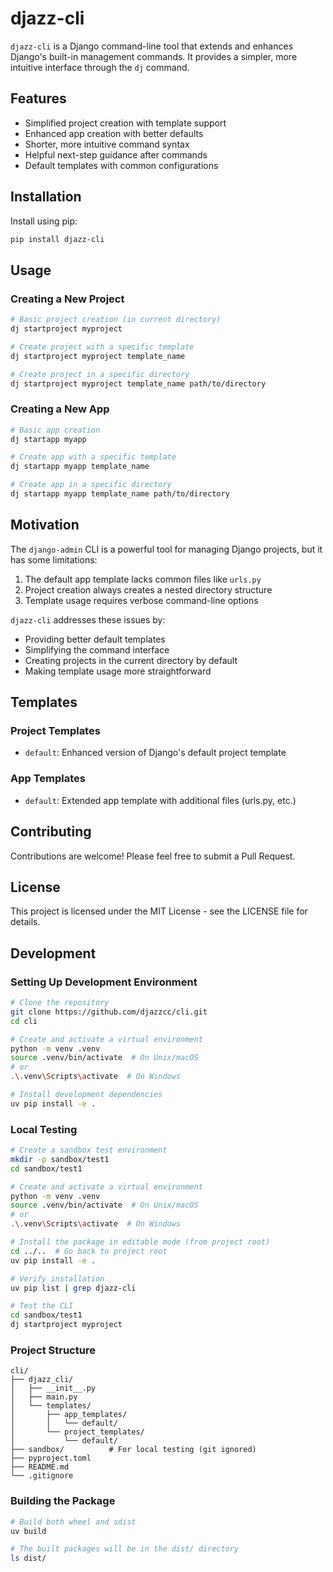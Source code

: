 # djazz-cli

`djazz-cli` is a Django command-line tool that extends and enhances Django's built-in management commands. It provides a simpler, more intuitive interface through the `dj` command.

## Features

- Simplified project creation with template support
- Enhanced app creation with better defaults
- Shorter, more intuitive command syntax
- Helpful next-step guidance after commands
- Default templates with common configurations

## Installation

Install using pip:

```bash
pip install djazz-cli
```

## Usage

### Creating a New Project

```bash
# Basic project creation (in current directory)
dj startproject myproject

# Create project with a specific template
dj startproject myproject template_name

# Create project in a specific directory
dj startproject myproject template_name path/to/directory
```

### Creating a New App

```bash
# Basic app creation
dj startapp myapp

# Create app with a specific template
dj startapp myapp template_name

# Create app in a specific directory
dj startapp myapp template_name path/to/directory
```

## Motivation

The `django-admin` CLI is a powerful tool for managing Django projects, but it has some limitations:

1. The default app template lacks common files like `urls.py`
2. Project creation always creates a nested directory structure
3. Template usage requires verbose command-line options

`djazz-cli` addresses these issues by:
- Providing better default templates
- Simplifying the command interface
- Creating projects in the current directory by default
- Making template usage more straightforward

## Templates

### Project Templates
- `default`: Enhanced version of Django's default project template

### App Templates
- `default`: Extended app template with additional files (urls.py, etc.)

## Contributing

Contributions are welcome! Please feel free to submit a Pull Request.

## License

This project is licensed under the MIT License - see the LICENSE file for details.

## Development

### Setting Up Development Environment

```bash
# Clone the repository
git clone https://github.com/djazzcc/cli.git
cd cli

# Create and activate a virtual environment
python -m venv .venv
source .venv/bin/activate  # On Unix/macOS
# or
.\.venv\Scripts\activate  # On Windows

# Install development dependencies
uv pip install -e .
```

### Local Testing

```bash
# Create a sandbox test environment
mkdir -p sandbox/test1
cd sandbox/test1

# Create and activate a virtual environment
python -m venv .venv
source .venv/bin/activate  # On Unix/macOS
# or
.\.venv\Scripts\activate  # On Windows

# Install the package in editable mode (from project root)
cd ../..  # Go back to project root
uv pip install -e .

# Verify installation
uv pip list | grep djazz-cli

# Test the CLI
cd sandbox/test1
dj startproject myproject
```

### Project Structure
```
cli/
├── djazz_cli/
│   ├── __init__.py
│   ├── main.py
│   └── templates/
│       ├── app_templates/
│       │   └── default/
│       └── project_templates/
│           └── default/
├── sandbox/          # For local testing (git ignored)
├── pyproject.toml
├── README.md
└── .gitignore
```

### Building the Package

```bash
# Build both wheel and sdist
uv build

# The built packages will be in the dist/ directory
ls dist/
```

